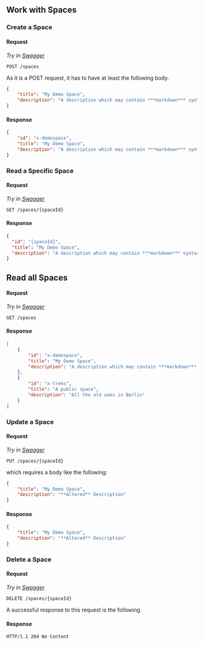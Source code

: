 ## Work with Spaces

### Create a Space

#### Request

*Try in [Swagger](https://xyz.api.here.com/hub/static/swagger/#/Edit_Spaces)*

```HTTP
POST /spaces
```

As it is a POST request, it has to have at least the following body.

```JSON
{
    "title": "My Demo Space",
    "description": "A description which may contain ***markdown*** syntax"
}
```

#### Response

```JSON
{
    "id": "x-demospace",
    "title": "My Demo Space",
    "description": "A description which may contain ***markdown*** syntax"
}
```

### Read a Specific Space

#### Request

*Try in [Swagger](https://xyz.api.here.com/hub/static/swagger/#/Read_Spaces)*

```HTTP
GET /spaces/{spaceId}
```

#### Response

```JSON
{
  "id": "{spaceId}",
  "title": "My Demo Space",
  "description": "A description which may contain ***markdown*** syntax"
}
```

## Read all Spaces

#### Request

*Try in [Swagger](https://xyz.api.here.com/hub/static/swagger/#/Read_Spaces)*

```HTTP
GET /spaces
```

#### Response

```JSON
[
    {
        "id": "x-demospace",
        "title": "My Demo Space",
        "description": "A description which may contain ***markdown*** syntax"
    },
    {
        "id": "x-trees",
        "title": "A public space",
        "description": "All the old oaks in Berlin" 
    }
]
```

### Update a Space

#### Request

*Try in [Swagger](https://xyz.api.here.com/hub/static/swagger/#/Edit_Spaces)*

```HTTP
PUT /spaces/{spaceId}
```

which requires a body like the following:

```JSON
{
    "title": "My Demo Space",
    "description": "**Altered** Description"
}
```

#### Response

```JSON
{
    "title": "My Demo Space",
    "description": "**Altered** Description"
}
```

### Delete a Space

#### Request

*Try in [Swagger](https://xyz.api.here.com/hub/static/swagger/#/Edit_Spaces)*

```HTTP
DELETE /spaces/{spaceId}
```

A successful response to this request is the following

#### Response

```HTTP
HTTP/1.1 204 No Content
```